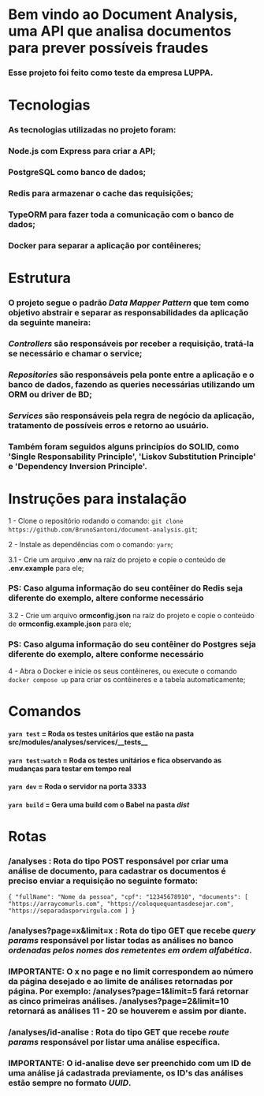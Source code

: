 # Bem vindo ao Document Analysis, uma API que analisa documentos para prever possíveis fraudes
### Esse projeto foi feito como teste da empresa LUPPA.

# Tecnologias
### As tecnologias utilizadas no projeto foram:
### Node.js com Express para criar a API;
### PostgreSQL como banco de dados;
### Redis para armazenar o cache das requisições;
### TypeORM para fazer toda a comunicação com o banco  de dados;
### Docker para separar a aplicação por contêineres;


# Estrutura
### O projeto segue o padrão _Data Mapper Pattern_ que tem como objetivo abstrair e separar as responsabilidades da aplicação da seguinte maneira:
### _Controllers_ são responsáveis por receber a requisição, tratá-la se necessário e chamar o service;

### _Repositories_ são responsáveis pela ponte entre a aplicação e o banco de dados, fazendo as queries necessárias utilizando um ORM ou driver de BD;

### _Services_ são responsáveis pela regra de negócio da aplicação, tratamento de possíveis erros e retorno ao usuário.

### Também foram seguidos alguns principíos do SOLID, como 'Single Responsability Principle', 'Liskov Substitution Principle' e 'Dependency Inversion Principle'.

# Instruções para instalação
1 - Clone o repositório rodando o comando: `git clone https://github.com/BrunoSantoni/document-analysis.git`;

2 - Instale as dependências com o comando: `yarn`;

3.1 - Crie um arquivo __.env__ na raíz do projeto e copie o conteúdo de __.env.example__ para ele;
### __PS: Caso alguma informação do seu contêiner do Redis seja diferente do exemplo, altere conforme necessário__

3.2 - Crie um arquivo __ormconfig.json__ na raíz do projeto e copie o conteúdo de __ormconfig.example.json__ para ele;
### __PS: Caso alguma informação do seu contêiner do Postgres seja diferente do exemplo, altere conforme necessário__

4 - Abra o Docker e inicie os seus contêineres, ou execute o comando `docker compose up` para criar os contêineres e a tabela automaticamente;

# Comandos

#### `yarn test` = Roda os testes unitários que estão na pasta src/modules/analyses/services/&#95;&#95;tests&#95;&#95;
#### `yarn test:watch` = Roda os testes unitários e fica observando as mudanças para testar em tempo real
#### `yarn dev` = Roda o servidor na porta __3333__
#### `yarn build` = Gera uma build com o Babel na pasta *dist*

# Rotas

### /analyses : Rota do tipo POST responsável por criar uma análise de documento, para cadastrar os documentos é preciso enviar a requisição no seguinte formato:

`
{
	"fullName": "Nome da pessoa",
	"cpf": "12345678910",
	"documents": [
		"https://arraycomurls.com",
    "https://coloquequantasdesejar.com",
    "https://separadasporvirgula.com
	]
}
`

### /analyses?page=__x__&limit=__x__ : Rota do tipo GET que recebe *query params* responsável por listar todas as análises no banco *ordenadas pelos nomes dos remetentes em ordem alfabética*.
### __IMPORTANTE__: O __x__ no page e no limit correspondem ao número da página desejado e ao limite de análises retornadas por página. Por exemplo: /analyses?page=1&limit=5 fará retornar as cinco primeiras análises. /analyses?page=2&limit=10 retornará as análises 11 - 20 se houverem e assim por diante.

### /analyses/__id-analise__ : Rota do tipo GET que recebe *route params* responsável por listar uma análise específica.
### __IMPORTANTE__: O __id-analise__ deve ser preenchido com um ID de uma análise já cadastrada previamente, os ID's das análises estão sempre no formato _UUID_.
